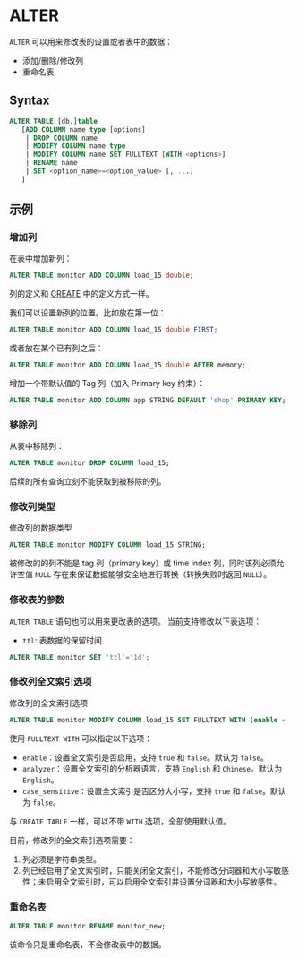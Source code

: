 # ALTER

`ALTER` 可以用来修改表的设置或者表中的数据：

* 添加/删除/修改列
* 重命名表

## Syntax

```sql
ALTER TABLE [db.]table
   [ADD COLUMN name type [options] 
    | DROP COLUMN name
    | MODIFY COLUMN name type
    | MODIFY COLUMN name SET FULLTEXT [WITH <options>]
    | RENAME name
    | SET <option_name>=<option_value> [, ...]
   ]
```

## 示例

### 增加列

在表中增加新列：

```sql
ALTER TABLE monitor ADD COLUMN load_15 double;
```

列的定义和 [CREATE](./create.md) 中的定义方式一样。

我们可以设置新列的位置。比如放在第一位：

```sql
ALTER TABLE monitor ADD COLUMN load_15 double FIRST;
```

或者放在某个已有列之后：

```sql
ALTER TABLE monitor ADD COLUMN load_15 double AFTER memory;
```

增加一个带默认值的 Tag 列（加入 Primary key 约束）：
```sql
ALTER TABLE monitor ADD COLUMN app STRING DEFAULT 'shop' PRIMARY KEY;
```


### 移除列

从表中移除列：

```sql
ALTER TABLE monitor DROP COLUMN load_15;
```

后续的所有查询立刻不能获取到被移除的列。

### 修改列类型

修改列的数据类型

```sql
ALTER TABLE monitor MODIFY COLUMN load_15 STRING;
```

被修改的的列不能是 tag 列（primary key）或 time index 列，同时该列必须允许空值 `NULL` 存在来保证数据能够安全地进行转换（转换失败时返回 `NULL`）。

### 修改表的参数

`ALTER TABLE` 语句也可以用来更改表的选项。
当前支持修改以下表选项：
- `ttl`: 表数据的保留时间

```sql
ALTER TABLE monitor SET 'ttl'='1d';
```

### 修改列全文索引选项

修改列的全文索引选项

```sql
ALTER TABLE monitor MODIFY COLUMN load_15 SET FULLTEXT WITH (enable = 'true', analyzer = 'Chinese', case_sensitive = 'false');
```

使用 `FULLTEXT WITH` 可以指定以下选项：

- `enable`：设置全文索引是否启用，支持 `true` 和 `false`。默认为 `false`。
- `analyzer`：设置全文索引的分析器语言，支持 `English` 和 `Chinese`。默认为 `English`。
- `case_sensitive`：设置全文索引是否区分大小写，支持 `true` 和 `false`。默认为 `false`。

与 `CREATE TABLE` 一样，可以不带 `WITH` 选项，全部使用默认值。

目前，修改列的全文索引选项需要：

1. 列必须是字符串类型。
2. 列已经启用了全文索引时，只能关闭全文索引，不能修改分词器和大小写敏感性；未启用全文索引时，可以启用全文索引并设置分词器和大小写敏感性。

### 重命名表

```sql
ALTER TABLE monitor RENAME monitor_new;
```

该命令只是重命名表，不会修改表中的数据。
